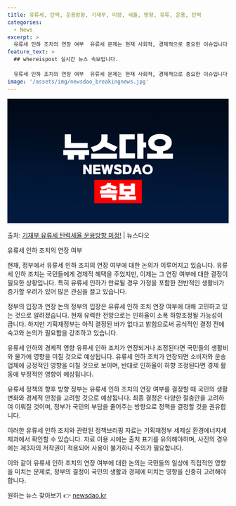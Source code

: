 ```yaml
---
title: 유류세, 탄력, 운용방향, 기재부, 미정, 세율, 방향, 유류, 운용, 탄력
categories:
  - News
excerpt: >
  유류세 인하 조치의 연장 여부  유류세 문제는 현재 사회적, 경제적으로 중요한 이슈입니다. 많은 국민들이 유…
feature_text: >
  ## whereispost 실시간 뉴스 속보입니다.

  유류세 인하 조치의 연장 여부  유류세 문제는 현재 사회적, 경제적으로 중요한 이슈입니다. 많은 국민들이 유…
image: '/assets/img/newsdao_breakingnews.jpg'
---
```


![뉴스다오 속보](/assets/img/newsdao_breakingnews.jpg)

<p>출처: <a href="https://newsdao.kr/4246" rel="dofollow">기재부 유류세 탄력세율 운용방향 미정!</a> | 뉴스다오</p>

유류세 인하 조치의 연장 여부

현재, 정부에서 유류세 인하 조치의 연장 여부에 대한 논의가 이루어지고 있습니다. 유류세 인하 조치는 국민들에게 경제적 혜택을 주었지만, 이제는 그 연장 여부에 대한 결정이 필요한 상황입니다. 특히 유류세 인하가 만료될 경우 가정을 포함한 전반적인 생활비가 증가할 우려가 있어 많은 관심을 끌고 있습니다.

정부의 입장과 연장 논의
정부의 입장은 유류세 인하 조치 연장 여부에 대해 고민하고 있는 것으로 알려졌습니다. 현재 유력한 전망으로는 인하율이 소폭 하향조정될 가능성이 큽니다. 하지만 기획재정부는 아직 결정된 바가 없다고 밝힘으로써 공식적인 결정 전에 숙고와 논의가 필요함을 강조하고 있습니다.

유류세 인하의 경제적 영향
유류세 인하 조치가 연장되거나 조정된다면 국민들의 생활비와 물가에 영향을 미칠 것으로 예상됩니다. 유류세 인하 조치가 연장되면 소비자와 운송업체에 긍정적인 영향을 미칠 것으로 보이며, 반대로 인하율이 하향 조정된다면 경제 활동에 부정적인 영향이 예상됩니다.

유류세 정책의 향후 방향
정부는 유류세 인하 조치의 연장 여부를 결정할 때 국민의 생활변화와 경제적 안정을 고려할 것으로 예상됩니다. 최종 결정은 다양한 절충안을 고려하여 이뤄질 것이며, 정부가 국민의 부담을 줄어주는 방향으로 정책을 결정할 것을 권유합니다.

이러한 유류세 인하 조치와 관련된 정책브리핑 자료는 기획재정부 세제실 환경에너지세제과에서 확인할 수 있습니다. 자료 이용 시에는 출처 표기를 유의해야하며, 사진의 경우에는 제3자의 저작권이 적용되어 사용이 불가하니 주의가 필요합니다.

이와 같이 유류세 인하 조치의 연장 여부에 대한 논의는 국민들의 일상에 직접적인 영향을 미치는 문제로, 정부의 결정이 국민의 생활과 경제에 미치는 영향을 신중히 고려해야 합니다. 

원하는 뉴스 찾아보기 👉 <a href="https://newsdao.kr" rel="dofollow">newsdao.kr</a>


